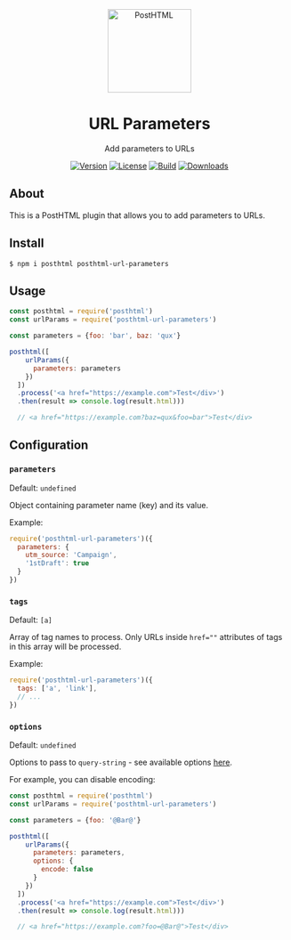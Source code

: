 <div align="center">
  <img width="150" height="150" title="PostHTML" src="https://posthtml.github.io/posthtml/logo.svg">
  <h1>URL Parameters</h1>
  <p>Add parameters to URLs</p>

  [![Version][npm-version-shield]][npm]
  [![License][license-shield]][license]
  [![Build][travis-ci-shield]][travis-ci]
  [![Downloads][npm-stats-shield]][npm-stats]
</div>

## About

This is a PostHTML plugin that allows you to add parameters to URLs.

## Install

```
$ npm i posthtml posthtml-url-parameters
```

## Usage

```js
const posthtml = require('posthtml')
const urlParams = require('posthtml-url-parameters')

const parameters = {foo: 'bar', baz: 'qux'}

posthtml([
    urlParams({
      parameters: parameters
    })
  ])
  .process('<a href="https://example.com">Test</div>')
  .then(result => console.log(result.html)))

  // <a href="https://example.com?baz=qux&foo=bar">Test</div>
```

## Configuration

### `parameters`

Default: `undefined`

Object containing parameter name (key) and its value.

Example:

```js
require('posthtml-url-parameters')({
  parameters: {
    utm_source: 'Campaign',
    '1stDraft': true
  }
})
```

### `tags`

Default: `[a]`

Array of tag names to process. Only URLs inside `href=""` attributes of tags in this array will be processed.

Example:

```js
require('posthtml-url-parameters')({
  tags: ['a', 'link'],
  // ...
})
```

### `options`

Default: `undefined`

Options to pass to `query-string` - see available options [here](https://github.com/sindresorhus/query-string#stringifyobject-options).

For example, you can disable encoding:

```js
const posthtml = require('posthtml')
const urlParams = require('posthtml-url-parameters')

const parameters = {foo: '@Bar@'}

posthtml([
    urlParams({
      parameters: parameters,
      options: {
        encode: false
      }
    })
  ])
  .process('<a href="https://example.com">Test</div>')
  .then(result => console.log(result.html)))

  // <a href="https://example.com?foo=@Bar@">Test</div>
```

[npm]: https://www.npmjs.com/package/posthtml-url-parameters
[npm-version-shield]: https://img.shields.io/npm/v/posthtml-url-parameters.svg
[npm-stats]: http://npm-stat.com/charts.html?package=posthtml-url-parameters
[npm-stats-shield]: https://img.shields.io/npm/dt/posthtml-url-parameters.svg
[travis-ci]: https://travis-ci.org/cossssmin/posthtml-url-parameters/
[travis-ci-shield]: https://img.shields.io/travis/cossssmin/posthtml-url-parameters/master.svg
[license]: ./LICENSE
[license-shield]: https://img.shields.io/npm/l/posthtml-url-parameters.svg

